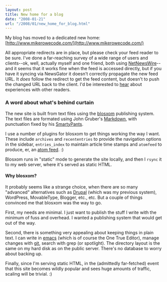 ```yaml
---
layout: post
title: New home for a blog
date: "2008-01-21"
url: "/2008/01/new_home_for_blog.html"
---
```


My blog has moved to a dedicated new home:
[http://www.mikerowecode.com/](http://www.mikerowecode.com/)

All appropriate redirects are in place, but please check your feed
reader to be sure. I've done a far-reaching survey of a wide range of
users and clients--ok, well, actually myself and one friend, both
using [NetNewsWire][8]--and it seems that it works fine when the feed
is accessed directly, but if you have it syncing via NewsGator it
doesn't correctly propagate the new feed URL. It *does* follow the
redirect to get the feed content, but doesn't to push the changed URL
back to the client. I'd be interested to
[hear](mailto:mikerowe@mikerowecode.com) about experiences with other
readers.

### A word about what's behind curtain

The new site is built from text files using the [blosxom][1]
publishing system. The text files are formated using John Gruber's
[Markdown][2], with punctuation fixed by his [SmartyPants][3].

I use a number of plugins for blosxom to get things working the way I
want. These include `archives` and `recententries` to provide the
navigation options in the sidebar, `entries_index` to maintain article
time stamps and `atomfeed` to produce, er, an [atom feed][4]. :) 

Blosxom runs in "static" mode to generate the site locally, and then I
`rsync` it to my web server, where it's served as static HTML.

#### Why blosxom?

It probably seems like a strange choice, when there are so many
"advanced" alternatives such as [Drupal][5] (which was my previous
system), WordPress, MovableType, Blogger, etc., etc. But a couple of
things convinced me that blosxom was the way to go.

First, my needs are minimal. I just want to publish the stuff I write with
the minimum of fuss and overhead. I wanted a publishing system that
would get out of the way.

Second, there is something very appealing about keeping things in
plain text. I can write in [emacs][6] (which is of course the One True
Editor), manage changes with [git][7], search with grep (or
spotlight). The directory layout is the same on my hard disk as on the
public server. There's no database to worry about backing up.

Finally, since I'm serving static HTML, in the (admittedly
far-fetched) event that this site becomes wildly popular and sees huge
amounts of traffic, scaling will be trivial. :)

[1]: http://www.blosxom.com/
[2]: http://daringfireball.net/projects/markdown/
[3]: http://daringfireball.net/projects/smartypants/
[4]: http://mikerowecode.com/index.atom
[5]: http://drupal.org/
[6]: http://www.gnu.org/software/emacs/
[7]: http://git.or.cz/
[8]: http://www.newsgator.com/Individuals/NetNewsWire/
